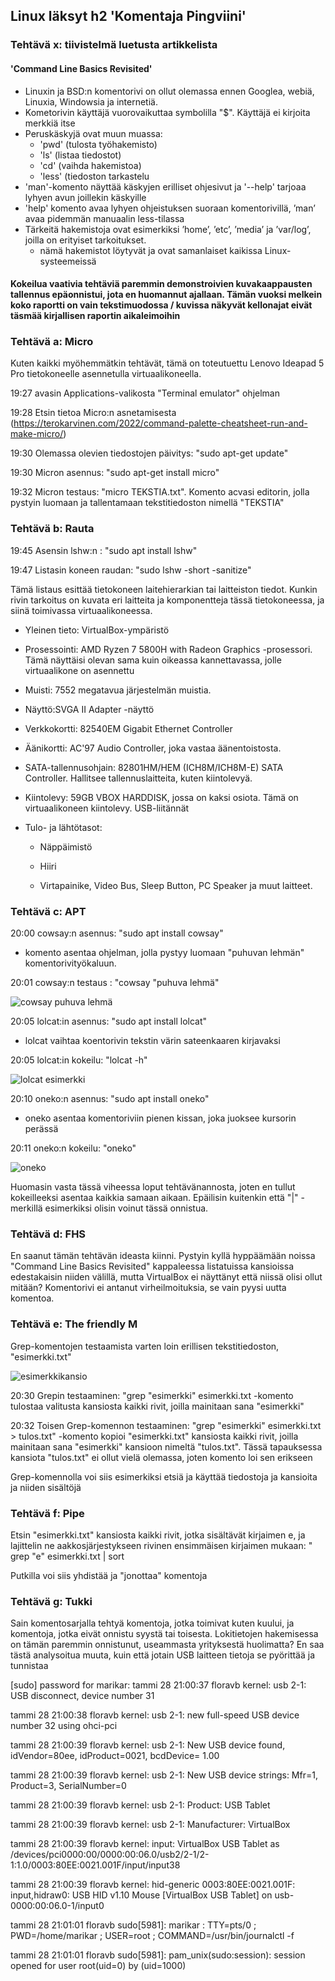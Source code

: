 ## Linux läksyt h2 'Komentaja Pingviini'

### Tehtävä x: tiivistelmä luetusta artikkelista
#### 'Command Line Basics Revisited'

- Linuxin ja BSD:n komentorivi on ollut olemassa ennen Googlea, webiä, Linuxia, Windowsia ja internetiä.
- Kometorivin käyttäjä vuorovaikuttaa symbolilla "$". Käyttäjä ei kirjoita merkkiä itse
- Peruskäskyjä ovat muun muassa:
  - 'pwd' (tulosta työhakemisto) 
  - 'ls' (listaa tiedostot)
  - 'cd' (vaihda hakemistoa)
  - 'less' (tiedoston tarkastelu
- 'man'-komento näyttää käskyjen erilliset ohjesivut ja '--help' tarjoaa lyhyen avun joillekin käskyille
- 'help' komento avaa lyhyen ohjeistuksen suoraan komentorivillä, ’man’ avaa pidemmän manuaalin less-tilassa
- Tärkeitä hakemistoja ovat esimerkiksi ’home’, ’etc’, ’media’ ja ’var/log’, joilla on erityiset tarkoitukset.
  - nämä hakemistot löytyvät ja ovat samanlaiset kaikissa Linux-systeemeissä

#### Kokeilua vaativia tehtäviä paremmin demonstroivien kuvakaappausten tallennus epäonnistui, jota en huomannut ajallaan. Tämän vuoksi melkein koko raportti on vain tekstimuodossa / kuvissa näkyvät kellonajat eivät täsmää kirjallisen raportin aikaleimoihin

 ### Tehtävä a: Micro
 Kuten kaikki myöhemmätkin tehtävät, tämä on toteutuettu Lenovo Ideapad 5 Pro tietokoneelle asennetulla virtuaalikoneella. 

19:27 avasin Applications-valikosta "Terminal emulator" ohjelman

19:28 Etsin tietoa Micro:n asnetamisesta (https://terokarvinen.com/2022/command-palette-cheatsheet-run-and-make-micro/)

19:30 Olemassa olevien tiedostojen päivitys: "sudo apt-get update"

19:30 Micron asennus: "sudo apt-get install micro"

19:32 Micron testaus: "micro TEKSTIA.txt". Komento acvasi editorin, jolla pystyin luomaan ja tallentamaan tekstitiedoston nimellä "TEKSTIA"

 ### Tehtävä b: Rauta
 19:45  Asensin lshw:n : "sudo apt install lshw"
 
 19:47 Listasin koneen raudan: "sudo lshw -short -sanitize"

Tämä listaus esittää tietokoneen laitehierarkian tai laitteiston tiedot. Kunkin rivin tarkoitus on kuvata eri laitteita ja komponentteja tässä tietokoneessa, ja siinä toimivassa virtuaalikoneessa.
- Yleinen tieto: VirtualBox-ympäristö

- Prosessointi: AMD Ryzen 7 5800H with Radeon Graphics -prosessori. Tämä näyttäisi olevan sama kuin oikeassa kannettavassa, jolle virtuaalikone on asennettu

- Muisti: 7552 megatavua järjestelmän muistia.

- Näyttö:SVGA II Adapter -näyttö

- Verkkokortti: 82540EM Gigabit Ethernet Controller

- Äänikortti: AC'97 Audio Controller, joka vastaa äänentoistosta.

- SATA-tallennusohjain: 82801HM/HEM (ICH8M/ICH8M-E) SATA Controller. Hallitsee tallennuslaitteita, kuten kiintolevyä.

- Kiintolevy: 59GB VBOX HARDDISK, jossa on kaksi osiota. Tämä on virtuaalikoneen kiintolevy.
USB-liitännät

- Tulo- ja lähtötasot:

    - Näppäimistö

    - Hiiri

    - Virtapainike, Video Bus, Sleep Button, PC Speaker ja muut laitteet.


 ### Tehtävä c: APT

 20:00 cowsay:n asennus: "sudo apt install cowsay"

  - komento asentaa ohjelman, jolla pystyy luomaan "puhuvan lehmän" komentorivityökaluun.
 
 20:01 cowsay:n testaus : "cowsay "puhuva lehmä"

![cowsay puhuva lehmä](IMG20240128232956.jpg)

 20:05 lolcat:in asennus: "sudo apt install lolcat"

  - lolcat vaihtaa koentorivin tekstin värin sateenkaaren kirjavaksi
   
 20:05 lolcat:in kokeilu: "lolcat -h"
 
 ![lolcat esimerkki](IMG20240128233357.jpg)

 20:10 oneko:n asennus: "sudo apt install oneko"

  - oneko asentaa komentoriviin pienen kissan, joka juoksee kursorin perässä
     
 20:11 oneko:n kokeilu: "oneko"
 
 ![oneko](VID20240128200855[1].gif)

 Huomasin vasta tässä viheessa loput tehtävänannosta, joten en tullut kokeilleeksi asentaa kaikkia samaan aikaan. Epäilisin kuitenkin että "|" - merkillä esimerkiksi olisin voinut tässä onnistua.

 ### Tehtävä d: FHS

 En saanut tämän tehtävän ideasta kiinni. Pystyin kyllä hyppäämään noissa "Command Line Basics Revisited" kappaleessa listatuissa kansioissa edestakaisin niiden välillä, mutta VirtualBox ei näyttänyt että niissä olisi ollut mitään? Komentorivi ei antanut virheilmoituksia, se vain pyysi uutta komentoa. 

 ### Tehtävä e: The friendly M

 Grep-komentojen testaamista varten loin erillisen tekstitiedoston, "esimerkki.txt"
 
 ![esimerkkikansio](IMG20240128234806.jpg)

 20:30 Grepin testaaminen: "grep "esimerkki" esimerkki.txt
   -komento tulostaa valitusta kansiosta kaikki rivit, joilla mainitaan sana "esimerkki"

 20:32 Toisen Grep-komennon testaaminen: "grep "esimerkki" esimerkki.txt > tulos.txt"
   -komento kopioi "esimerkki.txt" kansiosta kaikki rivit, joilla mainitaan sana "esimerkki" kansioon nimeltä 
    "tulos.txt". Tässä tapauksessa kansiota "tulos.txt" ei ollut vielä olemassa, joten komento loi sen erikseen

Grep-komennolla voi siis esimerkiksi etsiä ja käyttää tiedostoja ja kansioita ja niiden sisältöjä

  ### Tehtävä f: Pipe
  
Etsin "esimerkki.txt" kansiosta kaikki rivit, jotka sisältävät kirjaimen e, ja lajittelin ne aakkosjärjestykseen rivinen ensimmäisen kirjaimen mukaan: " grep "e" esimerkki.txt | sort

Putkilla voi siis yhdistää ja "jonottaa" komentoja

 ### Tehtävä g: Tukki

 Sain komentosarjalla tehtyä komentoja, jotka toimivat kuten kuului, ja komentoja, jotka eivät onnistu syystä tai toisesta. Lokitietojen hakemisessa on tämän paremmin onnistunut, useammasta yrityksestä huolimatta? En saa tästä analysoitua muuta, kuin että jotain USB laitteen tietoja se pyörittää ja tunnistaa 

  [sudo] password for marikar:
  tammi 28 21:00:37 floravb kernel: usb 2-1: USB disconnect, device number 31
  
  tammi 28 21:00:38 floravb kernel: usb 2-1: new full-speed USB device number 32 using ohci-pci
  
  tammi 28 21:00:39 floravb kernel: usb 2-1: New USB device found, idVendor=80ee, idProduct=0021, bcdDevice= 1.00
  
  tammi 28 21:00:39 floravb kernel: usb 2-1: New USB device strings: Mfr=1, Product=3, SerialNumber=0
  
  
  tammi 28 21:00:39 floravb kernel: usb 2-1: Product: USB Tablet
  
  tammi 28 21:00:39 floravb kernel: usb 2-1: Manufacturer: VirtualBox
  
  tammi 28 21:00:39 floravb kernel: input: VirtualBox USB Tablet as /devices/pci0000:00/0000:00:06.0/usb2/2-1/2- 
  1:1.0/0003:80EE:0021.001F/input/input38
  
  tammi 28 21:00:39 floravb kernel: hid-generic 0003:80EE:0021.001F: input,hidraw0: USB HID v1.10 Mouse 
  [VirtualBox USB Tablet] on usb-0000:00:06.0-1/input0
  
  tammi 28 21:01:01 floravb sudo[5981]:  marikar : TTY=pts/0 ; PWD=/home/marikar ; USER=root ; 
  COMMAND=/usr/bin/journalctl -f
  
  tammi 28 21:01:01 floravb sudo[5981]: pam_unix(sudo:session): session opened for user root(uid=0) by (uid=1000)

  

